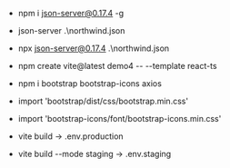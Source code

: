 * npm i json-server@0.17.4 -g
* json-server .\northwind.json
* npx json-server@0.17.4 .\northwind.json

* npm create vite@latest demo4 -- --template react-ts
* npm i bootstrap bootstrap-icons axios

* import 'bootstrap/dist/css/bootstrap.min.css'
* import 'bootstrap-icons/font/bootstrap-icons.min.css'
* vite build -> .env.production
* vite build --mode staging -> .env.staging
